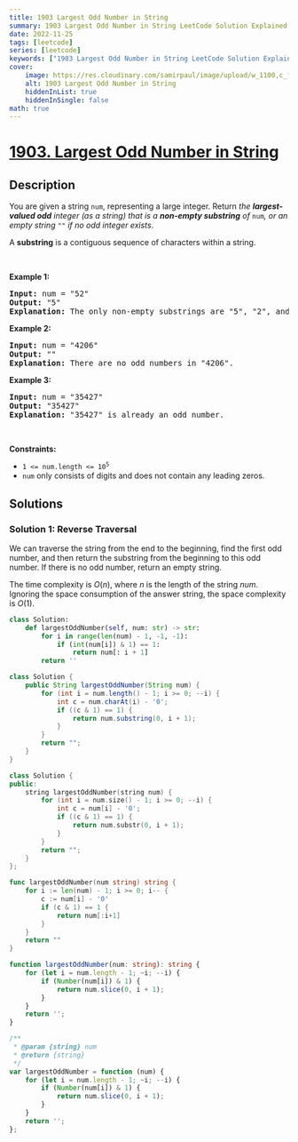 ```yaml
---
title: 1903 Largest Odd Number in String
summary: 1903 Largest Odd Number in String LeetCode Solution Explained
date: 2022-11-25
tags: [leetcode]
series: [leetcode]
keywords: ["1903 Largest Odd Number in String LeetCode Solution Explained in all languages", "1903 Largest Odd Number in String", "LeetCode", "leetcode solution in Python3 C++ Java Go PHP Ruby Swift TypeScript Rust C# JavaScript C", "GeeksforGeeks", "InterviewBit", "Coding Ninjas", "HackerRank", "HackerEarth", "CodeChef", "TopCoder", "AlgoExpert", "freeCodeCamp", "Codeforces", "GitHub", "AtCoder", "Samir Paul"]
cover:
    image: https://res.cloudinary.com/samirpaul/image/upload/w_1100,c_fit,co_rgb:FFFFFF,l_text:Arial_75_bold:1903 Largest Odd Number in String - Solution Explained/problem-solving.webp
    alt: 1903 Largest Odd Number in String
    hiddenInList: true
    hiddenInSingle: false
math: true
---
```



# [1903. Largest Odd Number in String](https://leetcode.com/problems/largest-odd-number-in-string)


## Description

<p>You are given a string <code>num</code>, representing a large integer. Return <em>the <strong>largest-valued odd</strong> integer (as a string) that is a <strong>non-empty substring</strong> of </em><code>num</code><em>, or an empty string </em><code>&quot;&quot;</code><em> if no odd integer exists</em>.</p>

<p>A <strong>substring</strong> is a contiguous sequence of characters within a string.</p>

<p>&nbsp;</p>
<p><strong class="example">Example 1:</strong></p>

<pre>
<strong>Input:</strong> num = &quot;52&quot;
<strong>Output:</strong> &quot;5&quot;
<strong>Explanation:</strong> The only non-empty substrings are &quot;5&quot;, &quot;2&quot;, and &quot;52&quot;. &quot;5&quot; is the only odd number.
</pre>

<p><strong class="example">Example 2:</strong></p>

<pre>
<strong>Input:</strong> num = &quot;4206&quot;
<strong>Output:</strong> &quot;&quot;
<strong>Explanation:</strong> There are no odd numbers in &quot;4206&quot;.
</pre>

<p><strong class="example">Example 3:</strong></p>

<pre>
<strong>Input:</strong> num = &quot;35427&quot;
<strong>Output:</strong> &quot;35427&quot;
<strong>Explanation:</strong> &quot;35427&quot; is already an odd number.
</pre>

<p>&nbsp;</p>
<p><strong>Constraints:</strong></p>

<ul>
	<li><code>1 &lt;= num.length &lt;= 10<sup>5</sup></code></li>
	<li><code>num</code> only consists of digits and does not contain any leading zeros.</li>
</ul>

## Solutions

### Solution 1: Reverse Traversal

We can traverse the string from the end to the beginning, find the first odd number, and then return the substring from the beginning to this odd number. If there is no odd number, return an empty string.

The time complexity is $O(n)$, where $n$ is the length of the string $num$. Ignoring the space consumption of the answer string, the space complexity is $O(1)$.

<!-- tabs:start -->

```python
class Solution:
    def largestOddNumber(self, num: str) -> str:
        for i in range(len(num) - 1, -1, -1):
            if (int(num[i]) & 1) == 1:
                return num[: i + 1]
        return ''
```

```java
class Solution {
    public String largestOddNumber(String num) {
        for (int i = num.length() - 1; i >= 0; --i) {
            int c = num.charAt(i) - '0';
            if ((c & 1) == 1) {
                return num.substring(0, i + 1);
            }
        }
        return "";
    }
}
```

```cpp
class Solution {
public:
    string largestOddNumber(string num) {
        for (int i = num.size() - 1; i >= 0; --i) {
            int c = num[i] - '0';
            if ((c & 1) == 1) {
                return num.substr(0, i + 1);
            }
        }
        return "";
    }
};
```

```go
func largestOddNumber(num string) string {
	for i := len(num) - 1; i >= 0; i-- {
		c := num[i] - '0'
		if (c & 1) == 1 {
			return num[:i+1]
		}
	}
	return ""
}
```

```ts
function largestOddNumber(num: string): string {
    for (let i = num.length - 1; ~i; --i) {
        if (Number(num[i]) & 1) {
            return num.slice(0, i + 1);
        }
    }
    return '';
}
```

```js
/**
 * @param {string} num
 * @return {string}
 */
var largestOddNumber = function (num) {
    for (let i = num.length - 1; ~i; --i) {
        if (Number(num[i]) & 1) {
            return num.slice(0, i + 1);
        }
    }
    return '';
};
```

<!-- tabs:end -->

<!-- end -->
